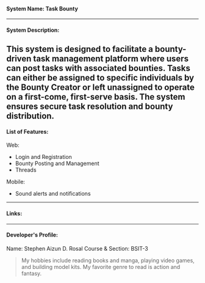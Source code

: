 #### System Name: Task Bounty
------------------------
#### System Description:
This system is designed to facilitate a bounty-driven task management platform where users 
can post tasks with associated bounties. Tasks can either be assigned to specific individuals 
by the Bounty Creator or left unassigned to operate on a first-come, first-serve basis. 
The system ensures secure task resolution and bounty distribution.
------------------------
#### List of Features:
Web:
- Login and Registration
- Bounty Posting and Management
- Threads

Mobile:
- Sound alerts and notifications

------------------------
#### Links:

------------------------
#### Developer's Profile:

Name: Stephen Aizun D. Rosal
Course & Section: BSIT-3

> My hobbies include reading books and manga, playing video games, and building model kits.
> My favorite genre to read is action and fantasy.
